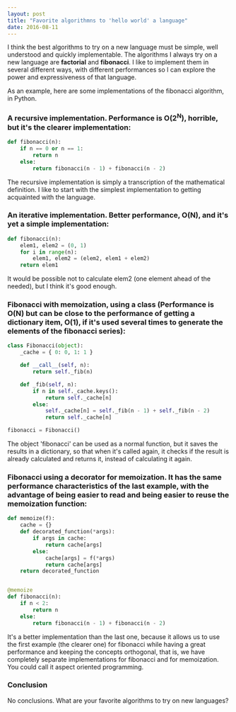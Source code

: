```yaml
---
layout: post
title: "Favorite algorithmns to 'hello world' a language"
date: 2016-08-11
---
```


I think the best algorithms to try on a new language must be simple, well understood and quickly implementable. The algorithms I always try on a new language are **factorial** and **fibonacci**. I like to implement them in several different ways, with different performances so I can explore the power and expressiveness of that language.

As an example, here are some implementations of the fibonacci algorithm, in Python.

### A recursive implementation. Performance is O(2<sup>N</sup>), horrible, but it's the clearer implementation:

```python
def fibonacci(n):
	if n == 0 or n == 1:
		return n
	else:
		return fibonacci(n - 1) + fibonacci(n - 2)
```

The recursive implementation is simply a transcription of the mathematical definition. I like to start with the simplest implementation to getting acquainted with the language.

### An iterative implementation. Better performance, O(N), and it's yet a simple implementation:

```python
def fibonacci(n):
	elem1, elem2 = (0, 1)
	for i in range(n):
		elem1, elem2 = (elem2, elem1 + elem2)
	return elem1
```

It would be possible not to calculate elem2 (one element ahead of the needed), but I think it's good enough.

### Fibonacci with memoization, using a class (Performance is O(N) but can be close to the performance of getting a dictionary item, O(1), if it's used several times to generate the elements of the fibonacci series):</h4>

```python
class Fibonacci(object):
	_cache = { 0: 0, 1: 1 }

	def __call__(self, n):
		return self._fib(n)

	def _fib(self, n):
		if n in self._cache.keys():
			return self._cache[n]
		else:
			self._cache[n] = self._fib(n - 1) + self._fib(n - 2)
			return self._cache[n]

fibonacci = Fibonacci()
```

The object 'fibonacci' can be used as a normal function, but it saves the results in a dictionary, so that when it's called again, it checks if the result is already calculated and returns it, instead of calculating it again.

### Fibonacci using a decorator for memoization. It has the same performance characteristics of the last example, with the advantage of being easier to read and being easier to reuse the memoization function:

```python
def memoize(f):
	cache = {}
	def decorated_function(*args):
		if args in cache:
			return cache[args]
		else:
			cache[args] = f(*args)
			return cache[args]
	return decorated_function


@memoize
def fibonacci(n):
	if n < 2:
		return n
	else:
		return fibonacci(n - 1) + fibonacci(n - 2)
```

It's a better implementation than the last one, because it allows us to use the first example (the clearer one) for fibonacci while having a great performance and keeping the concepts orthogonal, that is, we have completely separate implementations for fibonacci and for memoization. You could call it aspect oriented programming.

### Conclusion

No conclusions. What are your favorite algorithms to try on new languages?
